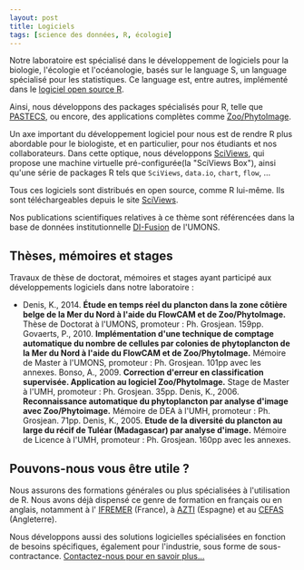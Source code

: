 ```yaml
---
layout: post
title: Logiciels
tags: [science des données, R, écologie]
---
```


Notre laboratoire est spécialisé dans le développement de logiciels pour la biologie, l'écologie et l'océanologie, basés sur le language S, un language spécialisé pour les statistiques. Ce language est, entre autres, implémenté dans le [logiciel open source R](https://www.r-project.org).

Ainsi, nous développons des packages spécialisés pour R, telle que [PASTECS](https://CRAN.R-project.org/package=pastecs), ou encore, des applications complètes comme [Zoo/PhytoImage](http://www.sciviews.org/zooimage/).

Un axe important du développement logiciel pour nous est de rendre R plus abordable pour le biologiste, et en particulier, pour nos étudiants et nos collaborateurs. Dans cette optique, nous développons [SciViews](http://www.sciviews.org/), qui propose une machine virtuelle pré-configurée(la "SciViews Box"), ainsi qu'une série de packages R tels que `SciViews`, `data.io`, `chart`, `flow`, ...

Tous ces logiciels sont distribués en open source, comme R lui-même. Ils sont téléchargeables depuis le site [SciViews](http://www.sciviews.org/).

Nos publications scientifiques relatives à ce thème sont référencées dans la base de données institutionnelle [DI-Fusion](https://sharepoint1.umons.ac.be/FR/UNIVERSITE/FACULTES/FS/SERVICES/INSTITUT_BIO/ECOLOGIE_NUMERIQUE_MILIEUX_AQUATIQUES/Pages/Publications.aspx) de l'UMONS.


## Thèses, mémoires et stages

Travaux de thèse de doctorat, mémoires et stages ayant participé aux développements logiciels dans notre laboratoire :

- Denis, K., 2014. **Étude en temps réel du plancton dans la zone côtière belge de la Mer du Nord à l'aide du FlowCAM et de Zoo/PhytoImage.** Thèse de Doctorat à l'UMONS, promoteur : Ph. Grosjean. 159pp.
Govaerts, P., 2010. **Implémentation d'une technique de comptage automatique du nombre de cellules par colonies de phytoplancton de la Mer du Nord à l'aide du FlowCAM et de Zoo/PhytoImage.** Mémoire de Master à l'UMONS, promoteur : Ph. Grosjean. 101pp avec les annexes.
Bonso, A., 2009. **Correction d'erreur en classification supervisée. Application au logiciel Zoo/PhytoImage.** Stage de Master à l'UMH, promoteur : Ph. Grosjean. 35pp.
Denis, K., 2006. **Reconnaissance automatique du phytoplancton par analyse d'image avec Zoo/Phytoimage.** Mémoire de DEA à l'UMH, promoteur : Ph. Grosjean. 71pp.
Denis, K., 2005. **Etude de la diversité du plancton au large du récif de Tuléar (Madagascar) par analyse d'image.** Mémoire de Licence à l'UMH, promoteur : Ph. Grosjean. 160pp avec les annexes.
 

## Pouvons-nous vous être utile ? 

Nous assurons des formations générales ou plus spécialisées à l'utilisation de R. Nous avons déjà dispensé ce genre de formation en français ou en anglais, notamment à l' [IFREMER](https://wwz.ifremer.fr) (France), à [AZTI](https://www.azti.es) (Espagne) et au [CEFAS](https://www.gov.uk/government/organisations/centre-for-environment-fisheries-and-aquaculture-science) (Angleterre).

Nous développons aussi des solutions logicielles spécialisées en fonction de besoins spécifiques, également pour l'industrie, sous forme de sous-contractance. [Contactez-nous pour en savoir plus...](Philippe.Grosjean@umons.ac.be)
